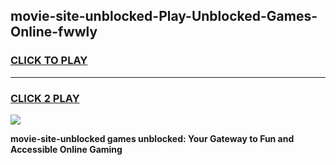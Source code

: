 
## movie-site-unblocked-Play-Unblocked-Games-Online-fwwly
<h3>
<a href="https://premium76.site?title=movie-site-unblocked&ref=25A">CLICK TO PLAY</a></h3>
<hr>

<h3>
<a href="https://premium76.site?title=movie-site-unblocked&ref=25A">CLICK 2 PLAY</a>
  
</h3>

<a href="https://premium76.site?title=movie-site-unblocked&ref=25A"><img src="https://clearcache.store/games.png"></a>


**movie-site-unblocked games unblocked: Your Gateway to Fun and Accessible Online Gaming**
